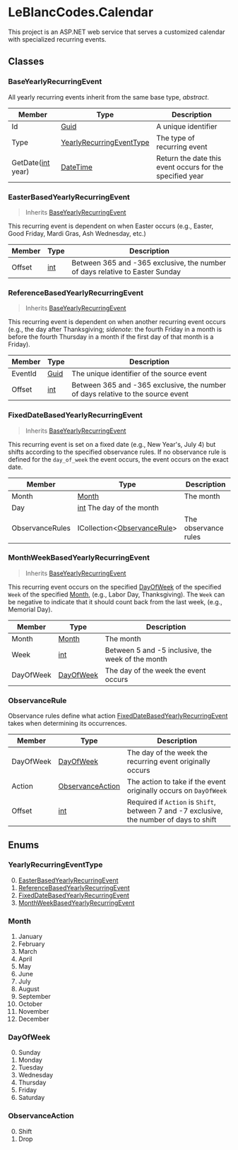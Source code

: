 # LeBlancCodes.Calendar
This project is an ASP.NET web service that serves a customized calendar with specialized recurring events.

## Classes

### <a name="BaseYearlyRecurringEvent"></a> BaseYearlyRecurringEvent
All yearly recurring events inherit from the same base type, *abstract*.

| Member | Type | Description |
| --- | --- | --- |
| Id | [Guid] | A unique identifier |
| Type | [YearlyRecurringEventType](#YearlyRecurringEventType) | The type of recurring event |
| GetDate([int] year) | [DateTime] | Return the date this event occurs for the specified year |

### <a name="EasterBasedYearlyRecurringEvent"></a> EasterBasedYearlyRecurringEvent
> Inherits [BaseYearlyRecurringEvent](#BaseYearlyRecurringEvent)

This recurring event is dependent on when Easter occurs (e.g., Easter, Good Friday, Mardi Gras, Ash Wednesday, etc.)

| Member | Type | Description |
| --- | --- | --- |
| Offset | [int] | Between 365 and -365 exclusive, the number of days relative to Easter Sunday |

### <a name="ReferenceBasedYearlyRecurringEvent"></a> ReferenceBasedYearlyRecurringEvent
> Inherits [BaseYearlyRecurringEvent](#BaseYearlyRecurringEvent)

This recurring event is dependent on when another recurring event occurs (e.g., the day after Thanksgiving; _sidenote_: the fourth Friday in a month is before the fourth Thursday in a month if the first day of that month is a Friday).

| Member | Type | Description |
| --- | --- | --- |
| EventId | [Guid] | The unique identifier of the source event |
| Offset | [int] | Between 365 and -365 exclusive, the number of days relative to the source event |

### <a name="FixedDateBasedYearlyRecurringEvent"></a> FixedDateBasedYearlyRecurringEvent
> Inherits [BaseYearlyRecurringEvent](#BaseYearlyRecurringEvent)

This recurring event is set on a fixed date (e.g., New Year's, July 4) but shifts according to the specified observance rules. If no observance rule is defined for the `day_of_week` the event occurs, the event occurs on the exact date.

| Member | Type | Description |
| --- | --- | --- |
| Month | [Month](#Month) | The month |
| Day | [int] The day of the month |
| ObservanceRules | ICollection<[ObservanceRule](#ObservanceRule)> | The observance rules |

### <a name="MonthWeekBasedYearlyRecurringEvent"></a> MonthWeekBasedYearlyRecurringEvent
> Inherits [BaseYearlyRecurringEvent](#BaseYearlyRecurringEvent)

This recurring event occurs on the specified [DayOfWeek](#DayOfWeek) of the specified `Week` of the specified [Month](#Month), (e.g., Labor Day, Thanksgiving). The `Week` can be negative to indicate that it should count back from the last week, (e.g., Memorial Day).

| Member | Type | Description |
| --- | --- | --- |
| Month | [Month](#Month) | The month |
| Week | [int] | Between 5 and -5 inclusive, the week of the month |
| DayOfWeek | [DayOfWeek](#DayOfWeek) | The day of the week the event occurs | 

### <a name="ObservanceRule"></a> ObservanceRule
Observance rules define what action [FixedDateBasedYearlyRecurringEvent](#FixedDateBasedYearlyRecurringEvent) takes when determining its occurrences.

| Member | Type | Description |
| --- | --- | --- |
| DayOfWeek | [DayOfWeek](#DayOfWeek) | The day of the week the recurring event originally occurs |
| Action | [ObservanceAction](#ObservanceAction) | The action to take if the event originally occurs on `DayOfWeek` |
| Offset | [int] | Required if `Action` is `Shift`, between 7 and -7 exclusive, the number of days to shift

## Enums

### <a name="YearlyRecurringEventType"></a> YearlyRecurringEventType
0. [EasterBasedYearlyRecurringEvent](#EasterBasedYearlyRecurringEvent)
0. [ReferenceBasedYearlyRecurringEvent](#ReferenceBasedYearlyRecurringEvent)
0. [FixedDateBasedYearlyRecurringEvent](#FixedDateBasedYearlyRecurringEvent)
0. [MonthWeekBasedYearlyRecurringEvent](#MonthWeekBasedYearlyRecurringEvent)

### <a name="Month"></a> Month
1. January
2. February
3. March
4. April
5. May
6. June
7. July
8. August
9. September
10. October
11. November
12. December

### <a name="DayOfWeek"></a> DayOfWeek
0. Sunday
1. Monday
2. Tuesday
3. Wednesday
4. Thursday
5. Friday
6. Saturday

### <a name="ObservanceAction"></a> ObservanceAction
0. Shift
1. Drop

[Guid]: https://docs.microsoft.com/en-us/dotnet/api/system.guid?view=netcore-2.0
[string]: https://docs.microsoft.com/en-us/dotnet/api/system.string?view=netcore-2.0
[int]: https://docs.microsoft.com/en-us/dotnet/api/system.int32?view=netcore-2.0
[DateTime]: https://docs.microsoft.com/en-us/dotnet/api/system.datetime?view=netcore-2.0
[object]: https://docs.microsoft.com/en-us/dotnet/api/system.object?view=netcore-2.0

